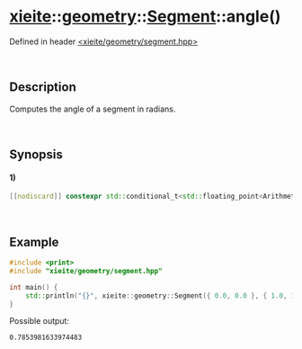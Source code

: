 # [xieite](../../../../../xieite.md)\:\:[geometry](../../../../../geometry.md)\:\:[Segment<Arithmetic>](../../../segment.md)\:\:angle\(\)
Defined in header [<xieite/geometry/segment.hpp>](../../../../../../include/xieite/geometry/segment.hpp)

&nbsp;

## Description
Computes the angle of a segment in radians.

&nbsp;

## Synopsis
#### 1)
```cpp
[[nodiscard]] constexpr std::conditional_t<std::floating_point<Arithmetic>, Arithmetic, double> angle() const noexcept;
```

&nbsp;

## Example
```cpp
#include <print>
#include "xieite/geometry/segment.hpp"

int main() {
    std::println("{}", xieite::geometry::Segment({ 0.0, 0.0 }, { 1.0, 1.0 }).angle());
}
```
Possible output:
```
0.7853981633974483
```
